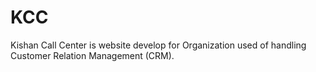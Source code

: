 # KCC
Kishan Call Center is website develop for Organization used of handling Customer Relation Management (CRM).
